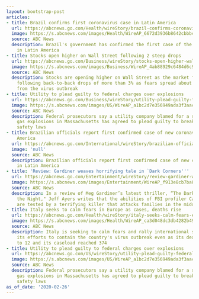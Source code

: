 ```yaml
---
layout: bootstrap-post
articles:
- title: Brazil confirms first coronavirus case in Latin America
  url: https://abcnews.go.com/Health/wireStory/brazil-confirms-coronavirus-case-latin-america-69230753
  image: https://s.abcnews.com/images/Health/WireAP_6672d3936b8642cbbbc584f5730a1b11_16x9_992.jpg
  source: ABC News
  description: Brazil's government has confirmed the first case of the new coronavirus
    in Latin America
- title: Stocks open higher on Wall Street following 2 steep drops
  url: https://abcnews.go.com/Business/wireStory/stocks-open-higher-wall-street-steep-drops-69230636
  image: https://s.abcnews.com/images/Business/WireAP_4ab88929c6484d6c980ad301ba2bcb36_16x9_992.jpg
  source: ABC News
  description: Stocks are opening higher on Wall Street as the market finds its footing
    following back-to-back drops of more than 3% as fears spread about economic fallout
    from the virus outbreak
- title: Utility to plead guilty to federal charges over explosions
  url: https://abcnews.go.com/Business/wireStory/utility-plead-guilty-federal-charges-explosions-69230380
  image: https://s.abcnews.com/images/US/WireAP_a1bc2d7e356949ada3f3aac511f57dea_16x9_992.jpg
  source: ABC News
  description: Federal prosecutors say a utility company blamed for a series of natural
    gas explosions in Massachusetts has agreed to plead guilty to breaking pipeline
    safety laws
- title: Brazilian officials report first confirmed case of new coronavirus in Latin
    America
  url: https://abcnews.go.com/International/wireStory/brazilian-officials-report-confirmed-case-coronavirus-latin-america-69230601
  image: 'null'
  source: ABC News
  description: Brazilian officials report first confirmed case of new coronavirus
    in Latin America
- title: 'Review: Gardiner weaves horrifying tale in `Dark Corners'''
  url: https://abcnews.go.com/Entertainment/wireStory/review-gardiner-weaves-horrifying-tale-dark-corners-69230600
  image: https://s.abcnews.com/images/Entertainment/WireAP_f913e8cb7ba847709e5bba762950cffb_16x9_992.jpg
  source: ABC News
  description: In a review of Meg Gardiner’s latest thriller, “The Dark Corners of
    the Night," Jeff Ayers writes that the abilities of FBI profiler Caitlin Hendrix
    are tested by a terrifying killer that attacks families in the middle of the night
- title: Italy seeks to calm fears in Europe as cases, deaths rise
  url: https://abcnews.go.com/Health/wireStory/italy-seeks-calm-fears-europe-cases-deaths-rise-69230480
  image: https://s.abcnews.com/images/Health/WireAP_ca3d048dc3db4282b49423d2840974dc_16x9_992.jpg
  source: ABC News
  description: Italy is seeking to calm fears and rally international support for
    its efforts to contain the country's virus outbreak even as its death toll rose
    to 12 and its caseload reached 374
- title: Utility to plead guilty to federal charges over explosions
  url: https://abcnews.go.com/US/wireStory/utility-plead-guilty-federal-charges-explosions-69230083
  image: https://s.abcnews.com/images/US/WireAP_a1bc2d7e356949ada3f3aac511f57dea_16x9_992.jpg
  source: ABC News
  description: Federal prosecutors say a utility company blamed for a series of natural
    gas explosions in Massachusetts has agreed to plead guilty to breaking pipeline
    safety laws
as_of_date: '2020-02-26'
---
```


